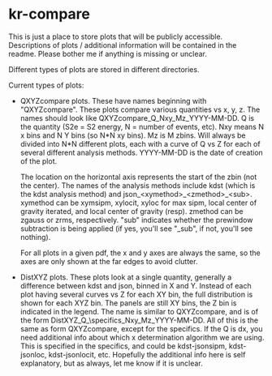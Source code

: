 # kr-compare

This is just a place to store plots that will be publicly accessible.
Descriptions of plots / additional information will be contained in the readme.
Please bother me if anything is missing or unclear.

Different types of plots are stored in different directories.

Current types of plots:
- QXYZcompare plots. These have names beginning with "QXYZcompare". These plots compare
    various quantities vs x, y, z. The names should look like QXYZcompare\_Q\_Nxy\_Mz\_YYYY-MM-DD.
    Q is the quantity (S2e = S2 energy, N = number of events, etc). Nxy means N x bins and N
    Y bins (so N\*N xy bins). Mz is M zbins. Will always be divided into N\*N different plots,
    each with a curve of Q vs Z for each of several different analysis methods. YYYY-MM-DD is
    the date of creation of the plot.

    The location on the horizontal axis represents the start of the zbin (not the center).
    The names of the analysis methods include kdst (which is the kdst analysis method) and
    json\_\<xymethod\>\_\<zmethod\>\_\<sub\>. xymethod can be xymsipm, xylocit, xyloc for max sipm, local
    center of gravity iterated, and local center of gravity (resp). zmethod can be zgauss
    or zrms, respectively. "sub" indicates whether the prewindow subtraction is being applied
    (if yes, you'll see "\_sub", if not, you'll see nothing).

    For all plots in a given pdf, the x and y axes are always the same, so the axes are only
    shown at the far edges to avoid clutter. 
- DistXYZ plots. These plots look at a single quantity, generally a difference between kdst and json,
    binned in X and Y. Instead of each plot having several curves vs Z for each XY bin, the full distribution
    is shown for each XYZ bin. The panels are still XY bins, the Z bin is indicated in the legend. The name
    is similar to QXYZcompare, and is of the form DistXYZ\_Q\_\specifics\_Nxy\_Mz\_YYYY-MM-DD. All of this is
    the same as form QXYZcompare, except for the specifics. If the Q is dx, you need additional info about
    which x determination algorithm we are using. This is specified in the specifics, and could be kdst-jsonsipm,
    kdst-jsonloc, kdst-jsonlocit, etc. Hopefully the additional info here is self explanatory, but as always,
    let me know if it is unclear.
